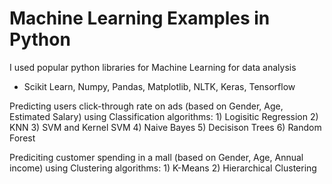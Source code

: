 Machine Learning Examples in Python
===================================

I used popular python libraries for Machine Learning for data analysis
- Scikit Learn, Numpy, Pandas, Matplotlib, NLTK, Keras, Tensorflow


Predicting users click-through rate on ads (based on Gender, Age, Estimated Salary) using Classification algorithms:
	1) Logisitic Regression
	2) KNN
	3) SVM and Kernel SVM
	4) Naive Bayes
	5) Decisison Trees
	6) Random Forest

Prediciting customer spending in a mall (based on Gender, Age, Annual income) using Clustering algorithms:
	1) K-Means
	2) Hierarchical Clustering


